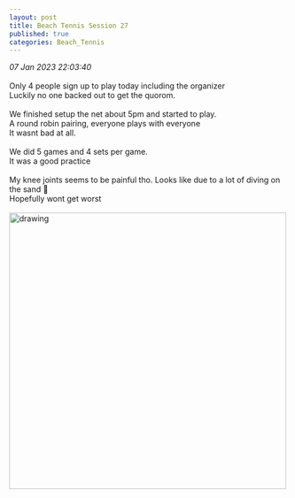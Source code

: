 ```yaml
---
layout: post
title: Beach Tennis Session 27
published: true
categories: Beach_Tennis
---
```

_07 Jan 2023 22:03:40_
<br>
<br>
Only 4 people sign up to play today including the organizer
<br>
Luckily no one backed out to get the quorom.
<br>
<br>
We finished setup the net about 5pm and started to play.
<br>
A round robin pairing, everyone plays with everyone
<br>
It wasnt bad at all. 
<br>
<br>
We did 5 games and 4 sets per game.
<br>
It was a good practice
<br>
<br>
My knee joints seems to be painful tho. Looks like due to a lot of diving on the sand 😬
<br>
Hopefully wont get worst
<br>
<br>
<img src="https://drive.google.com/uc?export=view&id=1Krt4PZvDLYIwx7fdH81Al3Uopk-TioB6" alt="drawing" width="500"/>

